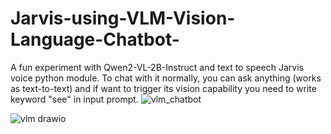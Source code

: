 # Jarvis-using-VLM-Vision-Language-Chatbot-
A fun experiment with Qwen2-VL-2B-Instruct and text to speech Jarvis voice python module. To chat with it normally, you can ask anything (works as text-to-text) and if want to trigger its vision capability you need to write keyword "see" in input prompt. 
![vlm_chatbot](https://github.com/user-attachments/assets/b684d096-2b93-4421-9c98-6e9908b703f6)

![vlm drawio](https://github.com/user-attachments/assets/5cd1a6d2-45fc-472b-98de-ca557be037b4)
